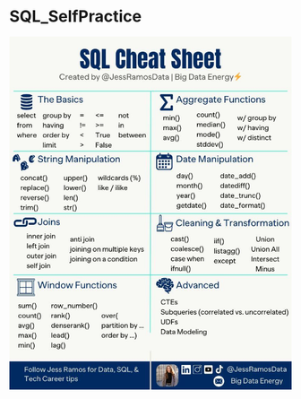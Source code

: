 # SQL_SelfPractice
![image](https://github.com/mayankgondia1027/SQL_SelfPractice/blob/main/SQL%20cheatsheet.jpeg?raw=true)
